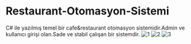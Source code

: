 # Restaurant-Otomasyon-Sistemi
C# ile yazılmış temel bir cafe&amp;restaurant otomasyon sistemidir.Admin ve kullanıcı girişi olan.Sade ve stabil çalışan bir sistemdir.
![1](https://github.com/vahabyte/Restaurant-Otomasyon-Sistemi/assets/58393269/ea716328-563b-4058-ab20-b3f78ab1f272)
![2](https://github.com/vahabyte/Restaurant-Otomasyon-Sistemi/assets/58393269/c3ca0190-dfc2-49df-ae1e-17675d7ad54a)
![3](https://github.com/vahabyte/Restaurant-Otomasyon-Sistemi/assets/58393269/9a3410b0-f54c-4f2f-96c1-560e7dc71668)
